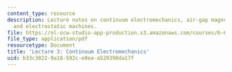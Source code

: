 ```yaml
---
content_type: resource
description: Lecture notes on continuum electromechanics, air-gap magnetic machines,
  and electrostatic machines.
file: https://ol-ocw-studio-app-production.s3.amazonaws.com/courses/6-642-continuum-electromechanics-fall-2008/b33c38229a18592ce0eaa520390da17f_lec03_f08.pdf
file_type: application/pdf
resourcetype: Document
title: 'Lecture 3: Continuum Electromechanics'
uid: b33c3822-9a18-592c-e0ea-a520390da17f
---
```


